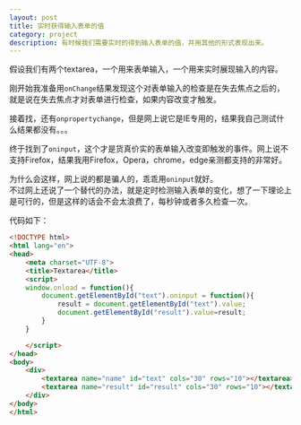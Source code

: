 ```yaml
---
layout: post
title: 实时获得输入表单的值
category: project
description: 有时候我们需要实时的得到输入表单的值，并用其他的形式表现出来。
---
```


假设我们有两个textarea，一个用来表单输入，一个用来实时展现输入的内容。     

刚开始我准备用`onChange`结果发现这个对表单输入的检查是在失去焦点之后的，就是说在失去焦点才对表单进行检查，如果内容改变才触发。                  

接着找，还有`onpropertychange`，但是网上说它是IE专用的，结果我自己测试什么结果都没有。。。  

终于找到了`oninput`，这个才是货真价实的表单输入改变即触发的事件。网上说不支持Firefox，结果我用Firefox，Opera，chrome，edge亲测都支持的非常好。

为什么会这样，网上说的都是骗人的，乖乖用`oninput`就好。       
不过网上还说了一个替代的办法，就是定时检测输入表单的变化，想了一下理论上是可行的，但是这样的话会不会太浪费了，每秒钟或者多久检查一次。         

代码如下：                            

```html
<!DOCTYPE html>
<html lang="en">
<head>
	<meta charset="UTF-8">
	<title>Textarea</title>
	<script>
	window.onload = function(){
		document.getElementById("text").oninput = function(){
			result = document.getElementById("text").value;
			document.getElementById("result").value=result;
		}
	}

	</script>
</head>
<body>
	<div>
		<textarea name="name" id="text" cols="30" rows="10"></textarea>
		<textarea name="result" id="result" cols="30" rows="10"></textarea>
	</div>
</body>
</html>
```
